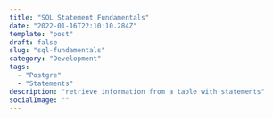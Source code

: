 ```yaml
---
title: "SQL Statement Fundamentals"
date: "2022-01-16T22:10:10.284Z"
template: "post"
draft: false
slug: "sql-fundamentals"
category: "Development"
tags:
  - "Postgre"
  - "Statements"
description: "retrieve information from a table with statements"
socialImage: ""
---
```


